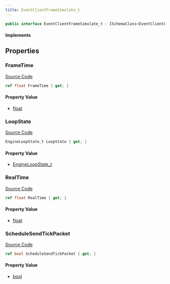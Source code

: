 ```yaml
---
title: EventClientFrameSimulate_t
---
```


```csharp
public interface EventClientFrameSimulate_t : ISchemaClass<EventClientFrameSimulate_t>, ISchemaField, ISchemaClass, INativeHandle
```

#### Implements

## Properties

### FrameTime

[Source Code](https://github.com/swiftly-solution/swiftlys2/blob/beta/managed/src/SwiftlyS2.Generated/Schemas/Interfaces/EventClientFrameSimulate_t.cs#L20)

```csharp
ref float FrameTime { get; }
```

#### Property Value

- [float](https://learn.microsoft.com/dotnet/api/system.single)

### LoopState

[Source Code](https://github.com/swiftly-solution/swiftlys2/blob/beta/managed/src/SwiftlyS2.Generated/Schemas/Interfaces/EventClientFrameSimulate_t.cs#L16)

```csharp
EngineLoopState_t LoopState { get; }
```

#### Property Value

- [EngineLoopState_t](/docs/api/shared/schemadefinitions/engineloopstate_t)

### RealTime

[Source Code](https://github.com/swiftly-solution/swiftlys2/blob/beta/managed/src/SwiftlyS2.Generated/Schemas/Interfaces/EventClientFrameSimulate_t.cs#L18)

```csharp
ref float RealTime { get; }
```

#### Property Value

- [float](https://learn.microsoft.com/dotnet/api/system.single)

### ScheduleSendTickPacket

[Source Code](https://github.com/swiftly-solution/swiftlys2/blob/beta/managed/src/SwiftlyS2.Generated/Schemas/Interfaces/EventClientFrameSimulate_t.cs#L22)

```csharp
ref bool ScheduleSendTickPacket { get; }
```

#### Property Value

- [bool](https://learn.microsoft.com/dotnet/api/system.boolean)

